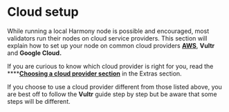 # Cloud setup

While running a local Harmony node is possible and encouraged, most validators run their nodes on cloud service providers. This section will explain how to set up your node on common cloud providers [**AWS**](aws.md), **Vultr** and **Google Cloud.**

If you are curious to know which cloud provider is right for you, read the ****[**Choosing a cloud provider section**](../../../extras/choosing-a-cloud-provider.md) in the Extras section.

If you choose to use a cloud provider different from those listed above, you are best off to follow the **Vultr** guide step by step but be aware that some steps will be different.


